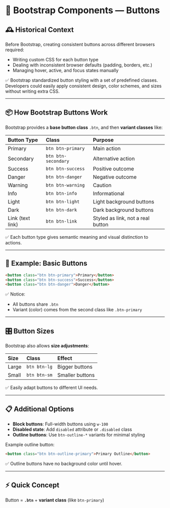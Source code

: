 # 📘 Bootstrap Components — Buttons

## 🕰️ Historical Context

Before Bootstrap, creating consistent buttons across different browsers required:

- Writing custom CSS for each button type
- Dealing with inconsistent browser defaults (padding, borders, etc.)
- Managing hover, active, and focus states manually

✅ Bootstrap standardized button styling with a set of predefined classes.  
Developers could easily apply consistent design, color schemes, and sizes without writing extra CSS.

---

## 📦 How Bootstrap Buttons Work

Bootstrap provides a **base button class** `.btn`, and then **variant classes** like:

| Button Type      | Class               | Purpose                           |
| :--------------- | :------------------ | :-------------------------------- |
| Primary          | `btn btn-primary`   | Main action                       |
| Secondary        | `btn btn-secondary` | Alternative action                |
| Success          | `btn btn-success`   | Positive outcome                  |
| Danger           | `btn btn-danger`    | Negative outcome                  |
| Warning          | `btn btn-warning`   | Caution                           |
| Info             | `btn btn-info`      | Informational                     |
| Light            | `btn btn-light`     | Light background buttons          |
| Dark             | `btn btn-dark`      | Dark background buttons           |
| Link (text link) | `btn btn-link`      | Styled as link, not a real button |

✅ Each button type gives semantic meaning and visual distinction to actions.

---

## 📄 Example: Basic Buttons

```html
<button class="btn btn-primary">Primary</button>
<button class="btn btn-success">Success</button>
<button class="btn btn-danger">Danger</button>
```

✅ Notice:

- All buttons share `.btn`
- Variant (color) comes from the second class like `.btn-primary`

---

## 🎛️ Button Sizes

Bootstrap also allows **size adjustments**:

| Size  | Class        | Effect          |
| :---- | :----------- | :-------------- |
| Large | `btn btn-lg` | Bigger buttons  |
| Small | `btn btn-sm` | Smaller buttons |

✅ Easily adapt buttons to different UI needs.

---

## 📋 Additional Options

- **Block buttons**: Full-width buttons using `w-100`
- **Disabled state**: Add `disabled` attribute or `.disabled` class
- **Outline buttons**: Use `btn-outline-*` variants for minimal styling

Example outline button:

```html
<button class="btn btn-outline-primary">Primary Outline</button>
```

✅ Outline buttons have no background color until hover.

---

## ⚡ Quick Concept

Button = **`.btn`** + **variant class** (like `btn-primary`)
